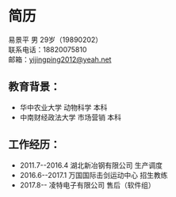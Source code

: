 # 简历
易景平 男 29岁（19890202）  
联系电话：18820075810  
邮箱：yijingping2012@yeah.net
## 教育背景：
- 华中农业大学     动物科学 本科
- 中南财经政法大学 市场营销 本科
## 工作经历：
- 2011.7--2016.4 湖北新冶钢有限公司     生产调度
- 2016.6--2017.1 万国国际击剑运动中心   招生教练
- 2017.8--       凌特电子有限公司       售后（软件组）
